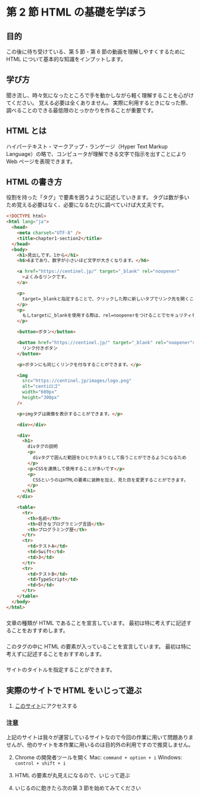 # 第 2 節 HTML の基礎を学ぼう

## 目的

この後に待ち受けている、第 5 節・第 6 節の動画を理解しやすくするために HTML について基本的な知識をインプットします。

## 学び方

聞き流し、時々気になったところで手を動かしながら軽く理解することを心がけてください。
覚える必要は全くありません。
実際に利用するときになった際、調べることのできる最低限のとっかかりを作ることが重要です。

## HTML とは

ハイパーテキスト・マークアップ・ランゲージ（Hyper Text Markup Language）の略で、コンピュータが理解できる文字で指示を出すことにより Web ページを表現できます。

## HTML の書き方

役割を持った「タグ」で要素を囲うように記述していきます。
タグは数が多いため覚える必要はなく、必要になるたびに調べていけば大丈夫です。

```html
<!DOCTYPE html>
<html lang="ja">
  <head>
    <meta charset="UTF-8" />
    <title>chapter1-section2</title>
  </head>
  <body>
    <h1>見出しです。1から</h1>
    <h6>6まであり、数字が小さいほど文字が大きくなります。</h6>

    <a href="https://centinel.jp/" target="_blank" rel="noopener"
      >よくみるリンクです。
    </a>

    <p>
      target=_blankと指定することで、クリックした際に新しいタブでリンク先を開くことができます。
    </p>
    <p>
      もしtargetに_blankを使用する際は、rel=noopenerをつけることでセキュリティを向上させることができるのでおすすめです
    </p>

    <button>ボタン</button>

    <button href="https://centinel.jp/" target="_blank" rel="noopener">
      リンク付きボタン
    </button>

    <p>ボタンにも同じくリンクを付与することができます。</p>

    <img
      src="https://centinel.jp/images/logo.png"
      alt="centiロゴ"
      width="600px"
      height="300px"
    />

    <p>imgタグは画像を表示することができます。</p>

    <div></div>

    <div>
      <h1>
        divタグの説明
        <p>
          divタグで囲んだ範囲をひとかたまりとして扱うことができるようになるため
        </p>
        <p>CSSを連携して使用することが多いです</p>
        <p>
          CSSというのはHTMLの要素に装飾を加え、見た目を変更することができます。
        </p>
      </h1>
    </div>

    <table>
      <tr>
        <th>名前</th>
        <th>好きなプログラミング言語</th>
        <th>プログラミング歴</th>
      </tr>
      <tr>
        <td>テストA</td>
        <td>Swift</td>
        <td>3</td>
      </tr>
      <tr>
        <td>テストB</td>
        <td>TypeScript</td>
        <td>5</td>
      </tr>
    </table>
  </body>
</html>
```

### <!DOCTYPE html>

文章の種類が HTML であることを宣言しています。
最初は特に考えずに記述することをおすすめします。

### <html lang="ja">

このタグの中に HTML の要素が入っていることを宣言しています。
最初は特に考えずに記述することをおすすめします。

### <title>chapter1-section2</title>

サイトのタイトルを指定することができます。

## 実際のサイトで HTML をいじって遊ぶ

1. [このサイト](https://centinel.jp/)にアクセスする

### 注意

上記のサイトは我々が運営しているサイトなので今回の作業に用いて問題ありませんが、他のサイトを本作業に用いるのは目的外の利用ですので推奨しません。

2. Chrome の開発者ツールを開く
   Mac: `command + option + i`
   Windows: `control + shift + i`

3. HTML の要素が丸見えになるので、いじって遊ぶ

4. いじるのに飽きたら次の第 3 節を始めてみてください
